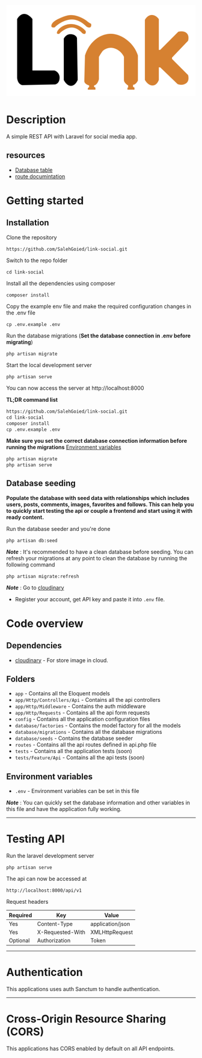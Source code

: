# ![Laravel Example App](public/logo.svg)

# Description

  A simple  REST API with Laravel for social media app.

## resources

- [Database table](https://gitmind.com/app/docs/fsjk7rvx)
- [route documintation](https://salehgoied.github.io/link-social/public/docs/)

# Getting started

## Installation

Clone the repository

    https://github.com/SalehGoied/link-social.git

Switch to the repo folder

    cd link-social

Install all the dependencies using composer

    composer install

Copy the example env file and make the required configuration changes in the .env file

    cp .env.example .env

Run the database migrations (**Set the database connection in .env before migrating**)

    php artisan migrate

Start the local development server

    php artisan serve

You can now access the server at http://localhost:8000

**TL;DR command list**

    https://github.com/SalehGoied/link-social.git
    cd link-social
    composer install
    cp .env.example .env

    
**Make sure you set the correct database connection information before running the migrations** [Environment variables](#environment-variables)

    php artisan migrate
    php artisan serve

## Database seeding

**Populate the database with seed data with relationships which includes users, posts, comments, images, favorites and follows. This can help you to quickly start testing the api or couple a frontend and start using it with ready content.**

Run the database seeder and you're done

    php artisan db:seed

***Note*** : It's recommended to have a clean database before seeding. You can refresh your migrations at any point to clean the database by running the following command

    php artisan migrate:refresh
    
 ***Note*** : Go to [cloudinary](https://cloudinary.com/)
 - Register your account, get API key and paste it into `.env` file.
# Code overview

## Dependencies

- [cloudinary](https://cloudinary.com/) - For store image in cloud.

## Folders

- `app` - Contains all the Eloquent models
- `app/Http/Controllers/Api` - Contains all the api controllers
- `app/Http/Middleware` - Contains the auth middleware
- `app/Http/Requests` - Contains all the api form requests
- `config` - Contains all the application configuration files
- `database/factories` - Contains the model factory for all the models
- `database/migrations` - Contains all the database migrations
- `database/seeds` - Contains the database seeder
- `routes` - Contains all the api routes defined in api.php file
- `tests` - Contains all the application tests (soon)
- `tests/Feature/Api` - Contains all the api tests (soon)

## Environment variables

- `.env` - Environment variables can be set in this file

***Note*** : You can quickly set the database information and other variables in this file and have the application fully working.

----------

# Testing API

Run the laravel development server

    php artisan serve

The api can now be accessed at

    http://localhost:8000/api/v1

Request headers

| **Required** 	| **Key**              	| **Value**            	|
|----------	|------------------	|------------------	|
| Yes      	| Content-Type     	| application/json 	|
| Yes      	| X-Requested-With 	| XMLHttpRequest   	|
| Optional 	| Authorization    	| Token      	|

----------
 
# Authentication
 
This applications uses auth Sanctum to handle authentication.

----------

# Cross-Origin Resource Sharing (CORS)
 
This applications has CORS enabled by default on all API endpoints.